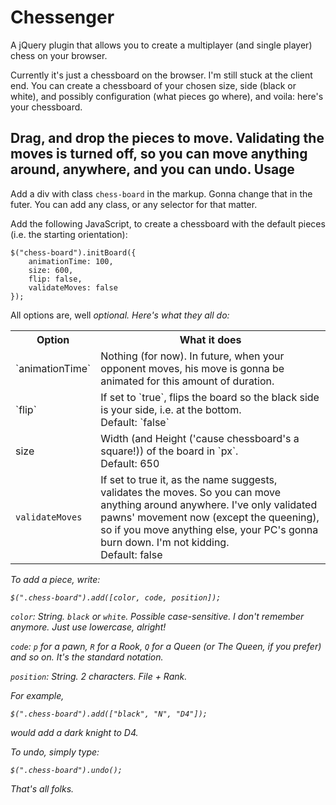 Chessenger
==========

A jQuery plugin that allows you to create a multiplayer (and single player) chess on your browser.

Currently it's just a chessboard on the browser. I'm still stuck at the client end. You can create a chessboard of your chosen size, side (black or white), and possibly configuration (what pieces go where), and voila: here's your chessboard.


Drag, and drop the pieces to move. Validating the moves is turned off, so you can move anything around, anywhere, and you can undo.
Usage
-----

Add a div with class `chess-board` in the markup. Gonna change that in the futer. You can add any class, or any selector for that matter.

Add the following JavaScript, to create a chessboard with the default pieces (i.e. the starting orientation):

	$("chess-board").initBoard({
		animationTime: 100,
		size: 600,
		flip: false,
		validateMoves: false
	});


All options are, well <i>optional<i>. Here's what they all do:

<table>
 <tr>
  <th>Option</th>
  <th>What it does</th>
 </tr>

 <tr>
  <td>`animationTime`</td>
  <td>Nothing (for now). In future, when your opponent moves, his move is gonna be animated for this amount of duration.</td>
 </tr>

 <tr>
  <td>`flip`</td>
  <td>If set to `true`, flips the board so the black side is your side, i.e. at the bottom.
  <br>
  Default: `false`
  </td>
 </tr>

 <tr>
  <td>size</td>
  <td>Width (and Height ('cause chessboard's a square!)) of the board in `px`.
  <br>
  Default: 650
  </td>
 </tr>

 <tr>
  <td><code>validateMoves</code></td>
  <td>If set to true it, as the name suggests, validates the moves. So you can move anything around anywhere. I've only validated pawns' movement now (except the queening), so if you move anything else, your PC's gonna burn down. I'm not kidding.
  <br>
  Default: false
  </td>
 </tr>
</table>

To add a piece, write: 

	$(".chess-board").add([color, code, position]);

`color`: String. `black` or `white`. Possible case-sensitive. I don't remember anymore. Just use lowercase, alright!

`code`: `p` for a pawn, `R` for a Rook, `Q` for a Queen (or <i>The</i> Queen, if you prefer) and so on. It's the standard notation.

`position`: String. 2 characters. File + Rank.

For example, 

	$(".chess-board").add(["black", "N", "D4"]);

would add a dark knight to D4.


To undo, simply type:

	$(".chess-board").undo();


That's all folks.
